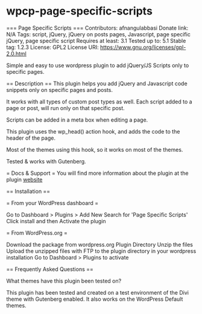 # wpcp-page-specific-scripts
=== Page Specific Scripts ===
Contributors: afnangulabbasi
Donate link: N/A
Tags: script, jQuery, jQuery on posts pages, Javascript, page specific jQuery, page specific script
Requires at least: 3.1
Tested up to: 5.1
Stable tag: 1.2.3
License: GPL2
License URI: https://www.gnu.org/licenses/gpl-2.0.html

Simple and easy to use wordpress plugin to add jQuery/JS Scripts only to specific pages.

== Description ==
This plugin helps you add jQuery and Javascript code snippets only on specific pages and posts.

It works with all types of custom post types as well. Each script added to a page or post, will run only on that specific post.

Scripts can be added in a meta box when editing a page.

This plugin uses the wp_head() action hook, and adds the code to the header of the page.

Most of the themes using this hook, so it works on most of the themes.

Tested & works with Gutenberg.

= Docs & Support =
You will find more information about the plugin at the plugin [website](https://justentrepreneurship.com/page-specific-scripts)

== Installation ==

= From your WordPress dashboard =

Go to Dashboard > Plugins > Add New
Search for 'Page Specific Scripts'
Click install and then Activate the plugin

= From WordPress.org =

Download the package from wordpress.org Plugin Directory
Unzip the files
Upload the unzipped files with FTP to the plugin directory in your wordpress installation
Go to Dashboard > Plugins to activate

== Frequently Asked Questions ==

What themes have this plugin been tested on?

This plugin has been tested and created on a test environment of the Divi theme with Gutenberg enabled. It also works on the WordPress Default themes.

